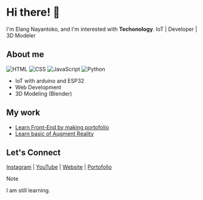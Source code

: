 # Hi there! 👋

I'm Elang Nayantoko, and I'm interested with **Techonology**.
IoT | Developer | 3D Modeler  

## About me

![HTML](https://img.shields.io/badge/-HTML-E34F26?style=flat-square&logo=html5&logoColor=white)
![CSS](https://img.shields.io/badge/-CSS-1572B6?style=flat-square&logo=css3&logoColor=white)
![JavaScript](https://img.shields.io/badge/-JavaScript-F7DF1E?style=flat-square&logo=javascript&logoColor=black)
![Python](https://img.shields.io/badge/Python-FFD43B?style=flat-square&logo=python&logoColor=blue)

* IoT with arduino and ESP32
* Web Development
* 3D Modeling (Blender)  

## My work

* [Learn Front-End by making portofolio](github.com/lngnyntk/Portofolio)
* [Learn basic of Augment Reality](github.com/lngnyntk/ar-basic)

## Let's Connect
[Instagram](https://instagram.com/lngnyntk) | [YouTube](https://youtube.com/lngnyntk) | [Website](https://lngnyntk.github.io/lngnyntk) | [Portofolio](https://sites.google.com/view/elang-nayantoko/home)

> [!NOTE]
> I am still learning.
